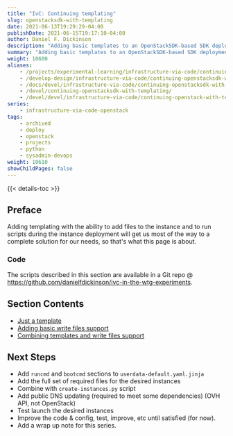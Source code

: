 ```yaml
---
title: "IvC: Continuing templating"
slug: openstacksdk-with-templating
date: 2021-06-13T19:29:29-04:00
publishDate: 2021-06-15T19:17:10-04:00
author: Daniel F. Dickinson
description: "Adding basic templates to an OpenStackSDK-based SDK deployment"
summary: "Adding basic templates to an OpenStackSDK-based SDK deployment"
weight: 10600
aliases:
    - /projects/experimental-learning/infrastructure-via-code/continuing-openstacksdk-with-templating/
    - /develop-design/infrastructure-via-code/continuing-openstacksdk-with-templating/
    - /docs/devel/infrastructure-via-code/continuing-openstacksdk-with-templating/
    - /devel/continuing-openstacksdk-with-templating/
    - /devel/devel/infrastructure-via-code/continuing-openstack-with-templating/continuing-openstack-sdk-with-templating/
series:
    - infrastructure-via-code-openstack
tags:
    - archived
    - deploy
    - openstack
    - projects
    - python
    - sysadmin-devops
weight: 10610
showChildPages: false
---
```


{{< details-toc >}}

## Preface

Adding templating with the ability to add files to the instance and to run scripts during the instance deployment will get us most of the way to a complete solution for our needs, so that's what this page is about.

### Code

The scripts described in this section are available in a Git repo @ <https://github.com/danielfdickinson/ivc-in-the-wtg-experiments>.

## Section Contents

* [Just a template](just-a-template.md)
* [Adding basic write files support](adding-basic-write-files-support.md)
* [Combining templates and write files support](adding-templates-to-write-files-support.md)

## Next Steps

* Add ``runcmd`` and ``bootcmd`` sections to ``userdata-default.yaml.jinja``
* Add the full set of required files for the desired instances
* Combine with ``create-instances.py`` script
* Add public DNS updating (required to meet some dependencies) (OVH API, not OpenStack)
* Test launch the desired instances
* Improve the code & config, test, improve, etc until satisfied  (for now).
* Add a wrap up note for this series.
